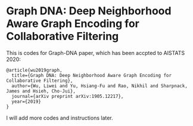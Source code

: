 # Graph DNA: Deep Neighborhood Aware Graph Encoding for Collaborative Filtering

This is codes for Graph-DNA paper, which has been accpted to AISTATS 2020:
```
@article{wu2019graph,
  title={Graph DNA: Deep Neighborhood Aware Graph Encoding for Collaborative Filtering},
  author={Wu, Liwei and Yu, Hsiang-Fu and Rao, Nikhil and Sharpnack, James and Hsieh, Cho-Jui},
  journal={arXiv preprint arXiv:1905.12217},
  year={2019}
}
```
I will add more codes and instructions later.
